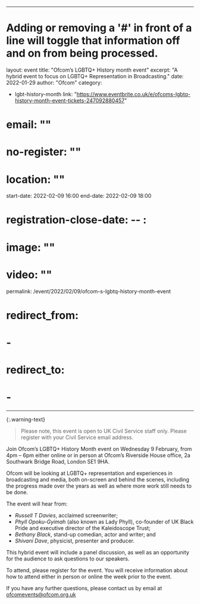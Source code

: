   ---
# Adding or removing a '#' in front of a line will toggle that information off and on from being processed. 

layout: event
title: "Ofcom’s LGBTQ+ History month event"
excerpt: "A hybrid event to focus on LGBTQ+ Representation in Broadcasting."
date: 2022-01-29
author: "Ofcom"
category: 
- lgbt-history-month
link: "https://www.eventbrite.co.uk/e/ofcoms-lgbtq-history-month-event-tickets-247092880457"
# email: ""
# no-register: ""
# location: ""
start-date: 2022-02-09 16:00
end-date: 2022-02-09 18:00
# registration-close-date: -- :
# image: ""
# video: ""
permalink: /event/2022/02/09/ofcom-s-lgbtq-history-month-event
# redirect_from: 
# - 
# redirect_to: 
# - 
---

{:.warning-text}
> Please note, this event is open to UK Civil Service staff only. Please register with your Civil Service email address.

Join Ofcom’s LGBTQ+ History Month event on Wednesday 9 February, from 4pm – 6pm either online or in person at Ofcom’s Riverside House office, 2a Southwark Bridge Road, London SE1 9HA.

Ofcom will be looking at LGBTQ+ representation and experiences in broadcasting and media, both on-screen and behind the scenes, including the progress made over the years as well as where more work still needs to be done.

The event will hear from:

- *Russell T Davies*, acclaimed screenwriter;
- *Phyll Opoku-Gyimah* (also known as Lady Phyll), co-founder of UK Black Pride and executive director of the Kaleidoscope Trust;
- *Bethany Black*, stand-up comedian, actor and writer; and
- *Shivani Dave*, physicist, presenter and producer.
 
This hybrid event will include a panel discussion, as well as an opportunity for the audience to ask questions to our speakers.

To attend, please register for the event. You will receive information about how to attend either in person or online the week prior to the event.

If you have any further questions, please contact us by email at <ofcomevents@ofcom.org.uk>
